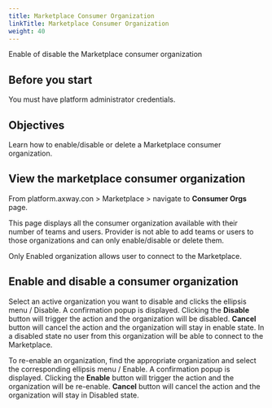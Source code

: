 ```yaml
---
title: Marketplace Consumer Organization
linkTitle: Marketplace Consumer Organization
weight: 40
---
```


Enable of disable the Marketplace consumer organization

## Before you start

You must have platform administrator credentials.

## Objectives

Learn how to enable/disable or delete a Marketplace consumer organization.

## View the marketplace consumer organization

From platform.axway.con > Marketplace > navigate to **Consumer Orgs** page.

This page displays all the consumer organization available with their number of teams and users. Provider is not able to add teams or users to those organizations and can only enable/disable or delete them.

Only Enabled organization allows user to connect to the Marketplace.

## Enable and disable a consumer organization

Select an active organization you want to disable and clicks the ellipsis menu / Disable. A confirmation popup is displayed. Clicking the **Disable** button will trigger the action and the organization will be disabled. **Cancel** button will cancel the action and the organization will stay in enable state. In a disabled state no user from this organization will be able to connect to the Marketplace.

To re-enable an organization, find the appropriate organization and select the corresponding ellipsis menu / Enable. A confirmation popup is displayed. Clicking the **Enable** button will trigger the action and the organization will be re-enable. **Cancel** button will cancel the action and the organization will stay in Disabled state.